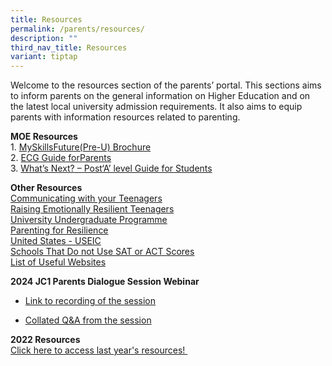 ```yaml
---
title: Resources
permalink: /parents/resources/
description: ""
third_nav_title: Resources
variant: tiptap
---
```

<p>Welcome to the resources section of the parents’ portal. This sections
aims to inform parents on the general information on Higher Education and
on the latest local university admission requirements. It also aims to
equip parents with information resources related to parenting.</p>
<p><strong>MOE Resources<br></strong>1. <a href="https://www.moe.gov.sg/docs/default-source/document/education/programmes/social-emotional-learning/ecg-resources/preu-brochure.pdf" rel="noopener" target="_blank">MySkillsFuture(Pre-U) Brochure</a> 
<br>2.&nbsp;<a href="https://www.moe.gov.sg/microsites/ecg-parent-guide/index.html#p=1" rel="noopener" target="_blank">ECG Guide forParents</a> 
<br>3.&nbsp;<a href="https://www.moe.gov.sg/docs/default-source/document/education/programmes/social-emotional-learning/ecg-resources/moe_next_a-level.pdf" rel="noopener" target="_blank">What’s Next? – Post‘A’ level Guide for Students</a>
</p>
<p><strong>Other Resources<br></strong>  <a href="/files/2023/Communicating_with_your_Teenager_summary.pdf" rel="noopener" target="_blank">Communicating with your Teenagers</a> 
<br><a href="/files/Raising_resilient_teenager.pdf" rel="noopener" target="_blank">Raising Emotionally Resilient Teenagers</a> 
<br><a href="/files/University%20undergraduate%20programme.pdf" rel="noopener" target="_blank">University Undergraduate Programme</a> 
<br><a href="/files/Parenting%20for%20resilience.pdf" rel="noopener" target="_blank">Parenting for Resilience</a> 
<br><a href="/files/2014_USEIC_USA.pdf" rel="noopener" target="_blank">United States - USEIC</a> 
<br><a href="/files/Schools%20That%20Do%20Not%20Use%20SAT%20or%20ACT%20Scores.pdf" rel="noopener" target="_blank">Schools That Do not Use SAT or ACT Scores</a> 
<br><a href="/files/Useful%20websites%20for%20parents.pdf" rel="noopener" target="_blank">List of Useful Websites</a>
</p>
<p><strong>2024 JC1 Parents Dialogue Session Webinar<br></strong>
</p>
<ul data-tight="true" class="tight">
<li>
<p><a href="https://drive.google.com/file/d/1tC9V0RQ198RL5xCTO_cTZh4juOoM2ZHY/view?usp=sharing" rel="noopener" target="_blank">Link to recording of the session</a>
</p>
</li>
<li>
<p><a href="/files/2024/2024_JC1_Parents_Dialogue_Session_Q_and_A_final.pdf" rel="noopener noreferrer nofollow" target="_blank">Collated Q&amp;A from the session</a>
</p>
</li>
</ul>
<p><strong>2022 Resources<br></strong><a href="/parents/resources/2022-resources" rel="noopener noreferrer nofollow" target="">Click here to access last year's resources!&nbsp;</a>
</p>